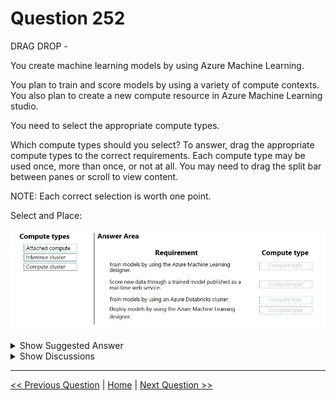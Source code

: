 # Question 252

DRAG DROP -

You create machine learning models by using Azure Machine Learning.

You plan to train and score models by using a variety of compute contexts. You also plan to create a new compute resource in Azure Machine Learning studio.

You need to select the appropriate compute types.

Which compute types should you select? To answer, drag the appropriate compute types to the correct requirements. Each compute type may be used once, more than once, or not at all. You may need to drag the split bar between panes or scroll to view content.

NOTE: Each correct selection is worth one point.

Select and Place:

![Question Image](images/q252_q_0026000001.png)

<details>
  <summary>Show Suggested Answer</summary>

  <img src="images/q252_ans_0_0026100001.png" alt="Answer Image"><br>
<p>Box 1: Compute cluster -</p>
<p>Create a single or multi node compute cluster for your training, batch inferencing or reinforcement learning workloads.</p>
<p>Box 2: Inference cluster -</p>
<p>Box 3: Attached compute -</p>
<p>The compute types that can currently be attached for training include:</p>
<p>A remote VM -</p>
<p>Azure Databricks (for use in machine learning pipelines)</p>
<p>Azure Data Lake Analytics (for use in machine learning pipelines)</p>
<p>Azure HDInsight -</p>
<p>Box 4: Compute cluster -</p>
<p>Note: There are four compute types:</p>
<p>Compute instance -</p>
<p>Compute clusters -</p>
<p>Inference clusters -</p>
<p>Attached compute -</p>
<p>Note 2:</p>
<p>Compute clusters -</p>
<p>Create a single or multi node compute cluster for your training, batch inferencing or reinforcement learning workloads.</p>
<p>Attached compute -</p>
<p>To use compute targets created outside the Azure Machine Learning workspace, you must attach them. Attaching a compute target makes it available to your workspace. Use Attached compute to attach a compute target for training. Use Inference clusters to attach an AKS cluster for inferencing.</p>
<p>Inference clusters -</p>
<p>Create or attach an Azure Kubernetes Service (AKS) cluster for large scale inferencing.</p>
<p>Reference:</p>
<p>https://docs.microsoft.com/en-us/azure/machine-learning/how-to-create-attach-compute-studio</p>

</details>

<details>
  <summary>Show Discussions</summary>

<blockquote><p><strong>syed_ahmed</strong> <code>(Tue 11 Jan 2022 11:30)</code> - <em>Upvotes: 52</em></p><p>This is the correct answer : 

Compute
Inference
Attached
Inference</p></blockquote>
<blockquote><p><strong>gunn_m</strong> <code>(Sun 15 Dec 2024 21:27)</code> - <em>Upvotes: 1</em></p><p>We deploy the model to an inference cluster, but to perform the deployment action we need a cluster or an instance.</p></blockquote>
<blockquote><p><strong>DennisWitjes</strong> <code>(Tue 15 Feb 2022 22:07)</code> - <em>Upvotes: 2</em></p><p>Agreed. When deploying in AML Designer you have to select inference cluster. See example where they use AKS.
https://docs.microsoft.com/en-us/azure/machine-learning/tutorial-designer-automobile-price-deploy</p></blockquote>
<blockquote><p><strong>htiwari</strong> <code>(Thu 04 Nov 2021 14:48)</code> - <em>Upvotes: 7</em></p><p>This answer is correct!

https://docs.microsoft.com/en-us/azure/machine-learning/concept-compute-target</p></blockquote>
<blockquote><p><strong>deyoz</strong> <code>(Fri 02 Aug 2024 23:23)</code> - <em>Upvotes: 1</em></p><p>For the deployment is it inference or compute cluster, I understand as inference but folks are saying compute cluster.</p></blockquote>
<blockquote><p><strong>A_PL300</strong> <code>(Wed 13 Mar 2024 16:32)</code> - <em>Upvotes: 2</em></p><p>Question like this one on September 4, 2023 exam</p></blockquote>
<blockquote><p><strong>Yuriy_Ch</strong> <code>(Fri 08 Sep 2023 11:21)</code> - <em>Upvotes: 1</em></p><p>on exam 07/March/2023</p></blockquote>
<blockquote><p><strong>phdykd</strong> <code>(Thu 17 Aug 2023 01:26)</code> - <em>Upvotes: 1</em></p><p>Requirement A: To train models by using the Azure Machine Learning designer, you can use a compute cluster. This will allow you to allocate resources to run your training jobs in a distributed fashion, enabling you to complete training faster and at a lower cost.

Requirement B: To score new data through a trained model published as a real-time web service, you can use an inference cluster. This will allow you to deploy your model as a scalable web service that can handle incoming requests for real-time predictions.

Requirement C: To train models by using an Azure Databricks cluster, you can use both an attached compute and a compute cluster. An attached compute allows you to connect your Azure Machine Learning workspace to your Databricks workspace, while a compute cluster allows you to allocate resources to run your training jobs in a distributed fashion.

Requirement D: To deploy models by using the Azure Machine Learning Designer, you can use a compute cluster. This will allow you to allocate resources to run your deployment job, enabling you to complete the deployment faster and at a lower cost.</p></blockquote>
<blockquote><p><strong>deyoz</strong> <code>(Wed 14 Aug 2024 01:39)</code> - <em>Upvotes: 1</em></p><p>but   realtime deployment doesn&#x27;t work in compute cluster. Hence, inference cluster. In my opinion. i am still not sure tough.</p></blockquote>
<blockquote><p><strong>phdykd</strong> <code>(Thu 17 Aug 2023 01:24)</code> - <em>Upvotes: 2</em></p><p>Requirement A:
3- Compute cluster

Requirement B:
2- Inference cluster

Requirement C:
1-Attached compute
3- Compute cluster

Requirement D:
3- Compute cluster</p></blockquote>
<blockquote><p><strong>racnaoamo</strong> <code>(Sat 19 Nov 2022 08:58)</code> - <em>Upvotes: 3</em></p><p>on exam 18-5-22</p></blockquote>
<blockquote><p><strong>kkkk_jjjj</strong> <code>(Sun 18 Sep 2022 08:44)</code> - <em>Upvotes: 2</em></p><p>on exam 18/03/2022</p></blockquote>
<blockquote><p><strong>JoshuaXu</strong> <code>(Fri 06 May 2022 21:56)</code> - <em>Upvotes: 2</em></p><p>on Exam 6 Nov 2021</p></blockquote>
<blockquote><p><strong>pkal</strong> <code>(Fri 25 Mar 2022 00:20)</code> - <em>Upvotes: 1</em></p><p>on exam 9/24/2021</p></blockquote>
<blockquote><p><strong>azure1000</strong> <code>(Sat 05 Feb 2022 05:48)</code> - <em>Upvotes: 6</em></p><p>https://docs.microsoft.com/en-us/azure/machine-learning/how-to-deploy-model-designer

last one is Inference cluster

**In the Models asset page, select the registered model.

Select the Deploy button.

In the configuration menu, enter the following information:

Input a name for the endpoint.
Select to deploy the model to Azure Kubernetes Service or Azure Container Instance. **</p></blockquote>
<blockquote><p><strong>erp31</strong> <code>(Mon 31 Jan 2022 04:02)</code> - <em>Upvotes: 3</em></p><p>on exam 30/07/2021</p></blockquote>
<blockquote><p><strong>ACSC</strong> <code>(Sat 09 Oct 2021 07:27)</code> - <em>Upvotes: 3</em></p><p>Answer is correct. See the link https://docs.microsoft.com/en-us/azure/machine-learning/how-to-create-attach-compute-studio</p></blockquote>
<blockquote><p><strong>ac45863</strong> <code>(Thu 07 Oct 2021 23:05)</code> - <em>Upvotes: 7</em></p><p>In my opinion:
- Compute cluster
- Compute cluster
- Attached compute
- Inference cluster</p></blockquote>

</details>

---

[<< Previous Question](question_251.md) | [Home](/index.md) | [Next Question >>](question_253.md)
